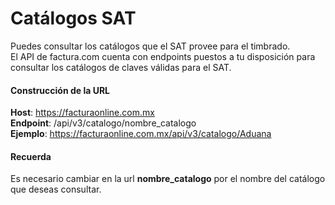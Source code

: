 # Catálogos SAT

Puedes consultar los catálogos que el SAT provee para el timbrado.  
El API de factura.com cuenta con endpoints puestos a tu disposición para consultar los catálogos de claves válidas para el SAT.


#### Construcción de la URL

**Host**: https://facturaonline.com.mx  
**Endpoint**:  /api/v3/catalogo/nombre_catalogo  
**Ejemplo**:  https://facturaonline.com.mx/api/v3/catalogo/Aduana  


#### Recuerda

Es necesario cambiar en la url **nombre_catalogo**  por el nombre del catálogo que deseas consultar.

